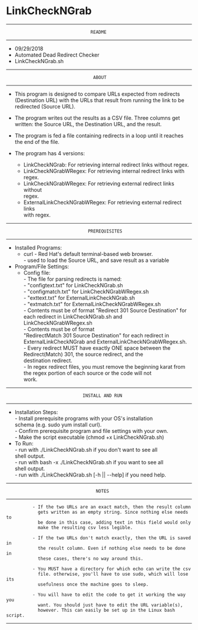 # LinkCheckNGrab
--------------------------------------------------------------------------------
                                    README                                     
--------------------------------------------------------------------------------                                                  
- 09/29/2018                                                                   
- Automated Dead Redirect Checker                                                
- LinkCheckNGrab.sh                                                            
--------------------------------------------------------------------------------
                                     ABOUT                                     
--------------------------------------------------------------------------------
- This program is designed to compare URLs expected from redirects             
 (Destination URL) with the URLs that result from running the link to be      
 redirected (Source URL).                                                     
                                                                              
- The program writes out the results as a CSV file. Three columns get written:
       the Source URL, the Destination URL, and the result.                       
                                                                               
- The program is fed a file containing redirects in a loop until it reaches    
  the end of the file.                                                         
									       
- The program has 4 versions:						       
    - LinkCheckNGrab: For retrieving internal redirect links without regex.   
    - LinkCheckNGrabWRegex: For retrieving internal redirect links with       
      regex.		                        			       
    - LinkCheckNGrabWRegex: For retrieving external redirect links without    
      regex.							               
    - ExternalLinkCheckNGrabWRegex: For retrieving external redirect links    
      with regex.							       
--------------------------------------------------------------------------------
                                   PREREQUISITES                               
--------------------------------------------------------------------------------
- Installed Programs:                                                          
   - curl - Red Hat's default terminal-based web browser.                      
              - used to load the Source URL, and save result as a variable    
- Program/File Settings:                                                       
   - Config file:                                                              
                - The file for parsing redirects is named:                     
                   -  "configtext.txt" for LinkCheckNGrab.sh		       
                   -  "configmatch.txt" for LinkCheckNGrabWRegex.sh            
                   -  "exttext.txt" for ExternalLinkCheckNGrab.sh              
                   -  "extmatch.txt" for ExternalLinkCheckNGrabWRegex.sh       
                - Contents must be of format "Redirect 301 Source Destination" 
                  for each redirect in LinkCheckNGrab.sh and                   
                  LinkCheckNGrabWRegex.sh                                      
                - Contents must be of format                                   
                  "RedirectMatch 301 Source Destination" for each redirect in  
                  ExternalLinkCheckNGrab and ExternalLinkCheckNGrabWRegex.sh.  
                - Every redirect MUST have exactly ONE space between the       
                  Redirect(Match) 301, the source redirect, and the            
                  destination redirect.                                        
                - In regex redirect files, you must remove the beginning karat 
                  from the regex portion of each source or the code will not   
                  work.                                                        
--------------------------------------------------------------------------------
                                 INSTALL AND RUN                               
--------------------------------------------------------------------------------
- Installation Steps:                                                          
              - Install prerequisite programs with your OS's installation      
                schema (e.g. sudo yum install curl).                           
              - Confirm prerequisite program and file settings with your own.  
              - Make the script executable (chmod +x LinkCheckNGrab.sh)        
- To Run:                                                                      
              - run with ./LinkCheckNGrab.sh if you don't want to see all      
                shell output.                                                  
              - run with bash -x ./LinkCheckNGrab.sh if you want to see all    
                shell output.                                                  
              - run with ./LinkCheckNGrab.sh [-h || --help] if you need help.  
--------------------------------------------------------------------------------
                                      NOTES                        
--------------------------------------------------------------------------------
              - If the two URLs are an exact match, then the result column     
                gets written as an empty string. Since nothing else needs to  
                be done in this case, adding text in this field would only     
                make the resulting csv less legible.                           
                                                                               
              - If the two URLs don't match exactly, then the URL is saved in  
                the result column. Even if nothing else needs to be done in    
                these cases, there's no way around this.                       
                                                                               
              - You MUST have a directory for which echo can write the csv     
                file. otherwise, you'll have to use sudo, which will lose its  
                usefulness once the machine goes to sleep.                                                                                                   
                
              - You will have to edit the code to get it working the way you   
                want. You should just have to edit the URL variable(s),        
                however. This can easily be set up in the Linux bash script.   
--------------------------------------------------------------------------------
